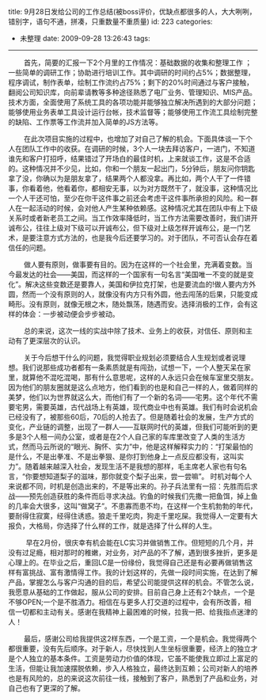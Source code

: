 title: 9月28日发给公司的工作总结(被boss评价，优缺点都很多的人，大大咧咧，错别字，语句不通，拼凑，只重数量不重质量)
id: 223
categories:
  - 未整理
date: 2009-09-28 13:26:43
tags:
---

        首先，简要的汇报一下2个月里的工作情况：基础数据的收集和整理工作 ；一些简单的调研工作；协助进行培训工作。其中调研的时间约占5%；数据整理，程序调试，制作表单，绘制工作流约占75%；剩下的20%时间通过与客户接触，翻阅公司知识库，向前辈请教等多种途径熟悉了电厂业务、管理知识、MIS产品。技术方面，全面使用了系统工具的各项功能并能够独立解决所遇到的大部分问题；能够使用业务表单工具设计运行台帐，技术监督等；能够使用工作流工具绘制完整的缺陷、工作票等工作流并加入简单的JS方法等。

        在此次项目实施的过程中，也增加了对自己了解的机会。下面具体谈一下个人在团队工作中的收获。在调研的时候，3个人一块去拜访客户，一进门，不知道谁先和客户打招呼，结果错过了开场白的最佳时机，上来就谈工作，这是不合适的。这种情况并不少见，比如，你和一个朋友一起出门，5分钟后，朋友问你钥匙拿了没，你确以为是朋友拿了，结果两个人都没拿。再比如，两个人干了一件错事，你看着他，他看着你，都相安无事，以为对方既然干了，就没事，这种情况比一个人干还可怕，至少在你干这件事之前还会考虑干这件事所承担的风险。和一群人在一起活动的时候，会对他人产生某种依赖感。这种情况尤其在团队中有上下级关系时或者新老员工之间。当工作效率降低时，当工作方法需要改善时，我们讲开诚布公，往往上级对下级可以开诚布公，但下级对上级怎样开诚布公，是一门艺术，是要注意方式方法的，也是我今后还要学习的。对于团队，不可否认会存在着信任的问题。

        做人要有原则，做事要有目的。因为在这样的一个社会里，充满着变数。当今最发达的社会——美国，而这样的一个国家有一句名言“美国唯一不变的就是变化”。解决这些变数还是要靠人，美国和伊拉克打架，也是要流血的!做人要内方外圆，然而一个没有原则的人，就像没有内方只有外圆，他去闯荡的后果，只能变成畸形。没有原则，就像无根之木，随处飘荡，随遇而安。选择消极的工作，会有这样的体会：一步被动便会步步被动。

        总的来说，这次一线的实战中除了技术、业务上的收获，对信任、原则和主动有了更深层次的认识。

        关于今后想干什么的问题，我觉得职业规划必须要结合人生规划或者说理想。我们说那些成功者都有一条素质就是有闯劲，试想一下，一个人整天呆在家里，就算他不混吃混喝，那有什么意思呢，这样的人永远只会在候车室里交朋友。因为他们的朋友圈就是这么点地方，他们看到的也是和自己一样的人，做着同样的美梦，他们以为世界就这么大，而他们有了一个新的名词——宅男。这个年代不需要宅男，需要英雄，古代战场上有英雄，现代商业中也有英雄。我们有时会说机会已经没有了，被那些60后，70后的人抢去了。但是随着社会的发展，生产方式的变化，产业链的调整，出现了一群人——互联网时代的英雄，但我们可能听到的更多是3个人租一间办公室，或者是在2个人自己家的车库里改变了人类的生活方式，然而马云所说的“眼光、胸怀、实力”中，他是这样解释实力的：“打架最怕的是什么，不是出拳准、不是出拳狠、是你打到他身上一点反应都没有，这叫实力”。随着越来越深入社会，发现生活不是我想的那样，毛主席老人家也有句名言，“你要想知道梨子的滋味，那你就变个梨子出来，尝一尝嘛”。 时机对每个人来说都不同，时机是创造出来的，不是等出来的。孙子兵法里有一招：先胜而后求战——预先创造获胜的条件而后寻求决战。钓鱼的时候我们先撒一把鱼饵，掉上鱼的几率会大很多，这叫“做窝子”。不患寡而患不均，在这样一个生机勃勃的年代，要耐得住寂寞，经得住诱惑。狼走千里吃肉，狗走千里吃屎。我觉得人一定要有大报负，大格局，你选择了什么样的工作，就是选择了什么样的人生。

         早在2月份，很庆幸有机会能在LC实习并做销售工作。但短短的几个月，并没有过足瘾，相对那时的稚嫩，对业务，对产品的不了解，遇到很多挫折，更多是心理上的。在毕业之后，重回LC是一份缘份，我觉得自己还是有必要再做销售这样有富挑战、富有激情得工作。我的计划这样的，先做一段时间实施，在达到了解产品，掌握怎么与客户沟通的目的后，希望公司能提供这样的机会。不管怎么说，我愿意从基础的工作做起，服从公司的安排。目前自己身上还有2个缺点，一个是不够OPEN;一个是不胜酒力。相信在与更多人打交道的过程中，会有所改善，相信一切都和主动有关。感谢在我精神上最困难的时候，拉我一把、给我指点迷津的人！

        最后，感谢公司给我提供这2样东西，一个是工资，一个是机会。我觉得两个都很重要，没有先后顺序。对于新人，尽快找到人生坐标很重要，经济上的独立才是个人独立的基本条件。工资是劳动力价值的体现，它虽不能使我立即过上富足的生活，但能让我加速摆脱依赖，步入人格独立，最终达到互赖；公司对新人的培养也是有风险的，总的来说这次前往一线，接触到了客户，熟悉到了产品和业务，对自己也有了更深的了解。